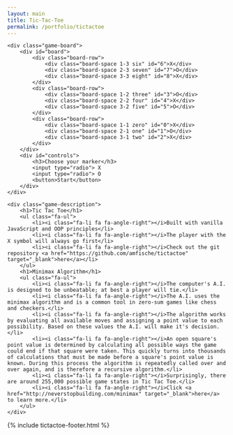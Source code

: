 ```yaml
---
layout: main
title: Tic-Tac-Toe
permalink: /portfolio/tictactoe
---
```


<div class="container" id="tictactoe">

	<div class="game-board">
		<div id="board">
			<div class="board-row">
				<div class="board-space 1-3 six" id="6">X</div>
				<div class="board-space 2-3 seven" id="7">O</div>
				<div class="board-space 3-3 eight" id="8">X</div>
			</div>
			<div class="board-row">
				<div class="board-space 1-2 three" id="3">O</div>
				<div class="board-space 2-2 four" id="4">X</div>
				<div class="board-space 3-2 five" id="5">O</div>
			</div>
			<div class="board-row">
				<div class="board-space 1-1 zero" id="0">X</div>
				<div class="board-space 2-1 one" id="1">O</div>
				<div class="board-space 3-1 two" id="2">X</div>
			</div>
		</div>
		<div id="controls">
			<h3>Choose your marker</h3>
			<input type="radio"> X
			<input type="radio"> O
			<button>Start</button>
		</div>
	</div>

	<div class="game-description">
		<h1>Tic Tac Toe</h1>
		<ul class="fa-ul">
			<li><i class="fa-li fa fa-angle-right"></i>Built with vanilla JavaScript and OOP principles</li>
			<li><i class="fa-li fa fa-angle-right"></i>The player with the X symbol will always go first</li>
			<li><i class="fa-li fa fa-angle-right"></i>Check out the git repository <a href="https://github.com/amfische/tictactoe" target="_blank">here</a></li>
		</ul>
		<h1>Minimax Algorithm</h1>
		<ul class="fa-ul">
			<li><i class="fa-li fa fa-angle-right"></i>The computer's A.I. is designed to be unbeatable; at best a player will tie.</li>
			<li><i class="fa-li fa fa-angle-right"></i>The A.I. uses the minimax algorithm and is a common tool in zero-sum games like chess and checkers.</li>
			<li><i class="fa-li fa fa-angle-right"></i>The algorithm works by evaluating all available moves and assigning a point value to each possibility. Based on these values the A.I. will make it's decision.</li>
			<li><i class="fa-li fa fa-angle-right"></i>An open square's point value is determined by calculating all possible ways the game could end if that square were taken. This quickly turns into thousands of calculations that must be made before a square's point value is known. During this process the algorithm is repeatedly called over and over again, and is therefore a recursive algorithm.</li>
			<li><i class="fa-li fa fa-angle-right"></i>Surprisingly, there are around 255,000 possible game states in Tic Tac Toe.</li>
			<li><i class="fa-li fa fa-angle-right"></i>Click <a href="http://neverstopbuilding.com/minimax" target="_blank">here</a> to learn more.</li>
		</ul>
	</div>
</div>


<!-- 	<div class="row">
		<div class="col-md-6 col-sm-12">
			<div id="board">
				<div class="board-row">
					<div class="board-space 1-3" id="6">X</div>
					<div class="board-space 2-3" id="7">O</div>
					<div class="board-space 3-3" id="8">X</div>
				</div>
				<div class="board-row">
					<div class="board-space 1-2" id="3">O</div>
					<div class="board-space 2-2" id="4">X</div>
					<div class="board-space 3-2" id="5">O</div>
				</div>
				<div class="board-row">
					<div class="board-space 1-1" id="0">X</div>
					<div class="board-space 2-1" id="1">O</div>
					<div class="board-space 3-1" id="2">X</div>
				</div>
			</div>
		</div> 
		<div class="col-md-3 col-sm-12" id="controls">
			<div class="single">
				<div class="game-type">
				    <div class="round-checkbox">
				      <input type="radio" value="single-player" id="single" name="game"/>
				      <label for="single"></label>
				    </div>
					<h4>Single Player</h4>
				</div>
				<div class="player-options">
					<h4>Player</h4>
					<select id="user">
						<option value="X" selected>X</option>
						<option value="O">O</option>
					</select>
				</div>
				<div class="player-options">
					<h4>Computer</h4>
					<select id="computer">
						<option value="X">X</option>
						<option value="O">O</option>
					</select>
				</div>
			</div>
			<div class="multi">
				<div class="game-type">
				    <div class="round-checkbox">
				      <input type="radio" value="multiplayer" id="multi" name="game"/>
				      <label for="multi"></label>
				    </div>
					<h4>Multiplayer</h4>
				</div>
				<div class="player-options">
					<h4>Player 1</h4>
					<select id="p1">
						<option value="X">X</option>
						<option value="O">O</option>
					</select>
				</div>
				<div class="player-options">
					<h4>Player 2</h4>
					<select id="p2">
						<option value="X">X</option>
						<option value="O">O</option>
					</select>
				</div>
			</div>
			<button id="start">Start</button>
		</div> 
		<div class="col-md-3 col-sm-12">
			<div id="description">
				<h3>Minimax Algorithm</h3>
				<p>The A.I. for the computer was created using the minimax algorithm. This algorithm is a common tool for building artificial intelligence in zero sum games like chess, checkers, and tic tac toe. For a complex game like chess the algorithm has limitations because of how long the calculations can take. Additional tools can be used to help with these limitations.</p>
				<p>The algorithm is a recursive function that will take all available moves at a given state of the game and evaluate each move with a numeric score.</p>
				<p>The score is determined by essentially playing out each possible move as a separate game. This quickly turns into thousands of calculations every turn
				the computer gets. In a game like tic tac toe there are somewhere around 255,000 possible game states, but in a game like chess there are over 10<sup>40</sup> 
				possibilities.</p>
			</div>
		</div> 
	</div> 
</div>  -->

{% include tictactoe-footer.html %}